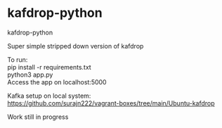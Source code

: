 # kafdrop-python
kafdrop-python

Super simple stripped down version of kafdrop

To run:  
    pip install -r requirements.txt  
    python3 app.py  
    Access the app on localhost:5000

Kafka setup on local system:  
    https://github.com/surajn222/vagrant-boxes/tree/main/Ubuntu-kafdrop

Work still in progress
    







